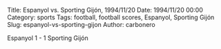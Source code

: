 Title: Espanyol vs. Sporting Gijón, 1994/11/20
Date: 1994/11/20 00:00
Category: sports
Tags: football, football scores, Espanyol, Sporting Gijón
Slug: espanyol-vs-sporting-gijon
Author: carbonero


Espanyol 1 - 1 Sporting Gijón
